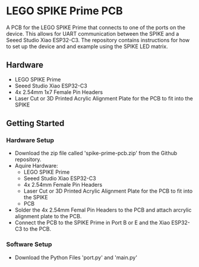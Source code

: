 # LEGO SPIKE Prime PCB

A PCB for the LEGO SPIKE Prime that connects to one of the ports on the device.
This allows for UART communication between the SPIKE and a Seeed Studio Xiao
ESP32-C3. The repository contains instructions for how to set up the device and
and example using the SPIKE LED matrix.

## Hardware

-   LEGO SPIKE Prime
-   Seeed Studio Xiao ESP32-C3
-   4x 2.54mm 1x7 Female Pin Headers
-   Laser Cut or 3D Printed Acrylic Alignment Plate for the PCB to fit into the
    SPIKE

## Getting Started

### Hardware Setup

-   Download the zip file called 'spike-prime-pcb.zip' from the Github
    repository.
-   Aquire Hardware:
    -   LEGO SPIKE Prime
    -   Seeed Studio Xiao ESP32-C3
    -   4x 2.54mm Female Pin Headers
    -   Laser Cut or 3D Printed Acrylic Alignment Plate for the PCB to fit into
        the SPIKE
    -   PCB
-   Solder the 4x 2.54mm Femal Pin Headers to the PCB and attach arcrylic
    alignment plate to the PCB.
-   Connect the PCB to the SPIKE Prime in Port B or E and the Xiao ESP32-C3 to
    the PCB.

### Software Setup

-   Download the Python Files 'port.py' and 'main.py'

